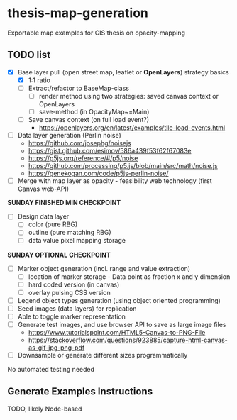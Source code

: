 # thesis-map-generation

Exportable map examples for GIS thesis on opacity-mapping

## TODO list

- [x] Base layer pull (open street map, leaflet or **OpenLayers**) strategy basics
    - [x] 1:1 ratio
    - [ ] Extract/refactor to BaseMap-class
        - [ ] render method using two strategies: saved canvas context or OpenLayers
        - [ ] save-method (in OpacityMap~=Main)
    - [ ] Save canvas context (on full load event?)
        - https://openlayers.org/en/latest/examples/tile-load-events.html
- [ ] Data layer generation (Perlin noise)
    - https://github.com/josephg/noisejs
    - https://gist.github.com/esimov/586a439f53f62f67083e
    - https://p5js.org/reference/#/p5/noise
    - https://github.com/processing/p5.js/blob/main/src/math/noise.js
    - https://genekogan.com/code/p5js-perlin-noise/
- [ ] Merge with map layer as opacity - feasibility web technology (first Canvas web-API)

**SUNDAY FINISHED MIN CHECKPOINT**

- [ ] Design data layer 
    - [ ] color (pure RBG)
    - [ ] outline (pure matching RBG)
    - [ ] data value pixel mapping storage

**SUNDAY OPTIONAL CHECKPOINT**

- [ ] Marker object generation (incl. range and value extraction)
    - [ ] location of marker storage - Data point as fraction x and y dimension
    - [ ] hard coded version (in canvas)
    - [ ] overlay pulsing CSS version
- [ ] Legend object types generation (using object oriented programming)
- [ ] Seed images (data layers) for replication
- [ ] Able to toggle marker representation
- [ ] Generate test images, and use browser API to save as large image files
    - https://www.tutorialspoint.com/HTML5-Canvas-to-PNG-File
    - https://stackoverflow.com/questions/923885/capture-html-canvas-as-gif-jpg-png-pdf
- [ ] Downsample or generate different sizes programmatically

No automated testing needed

## Generate Examples Instructions
TODO, likely Node-based